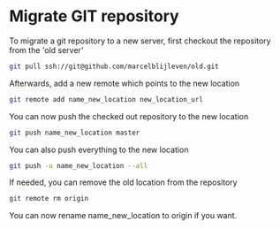 # Migrate GIT repository
To migrate a git repository to a new server, first checkout the repository from the 'old server'

```bash
git pull ssh://git@github.com/marcelblijleven/old.git
```

Afterwards, add a new remote which points to the new location
```bash
git remote add name_new_location new_location_url
```

You can now push the checked out repository to the new location
```bash
git push name_new_location master
```

You can also push everything to the new location
```bash
git push -u name_new_location --all
```

If needed, you can remove the old location from the repository
```bash
git remote rm origin
```

You can now rename name_new_location to origin if you want.

